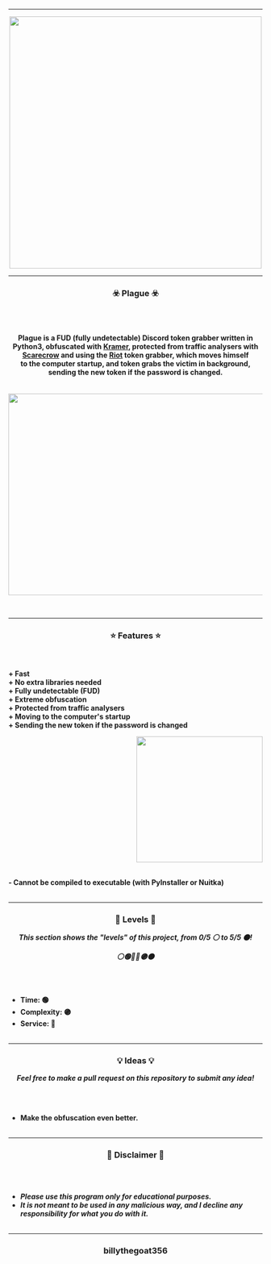 -----

<p align="center">
<img src="https://repository-images.githubusercontent.com/430853217/b9e21ff2-b3eb-4775-a261-f9d83d4ee862", width="500", height="500">
</p>

-----

### <p align="center">☣️ Plague ☣️</p>

<br> <br>
<p align="center">
<strong>
Plague is a FUD (fully undetectable) Discord token grabber written in Python3, obfuscated with <a href="https://github.com/billythegoat356/Kramer">Kramer</a>, protected from traffic analysers with
<br>
<a href="https://github.com/billythegoat356/Scarecrow">Scarecrow</a> and using the <a href="https://github.com/billythegoat356/Riot">Riot</a> token grabber, which moves himself
<br>
to the computer startup, and token grabs the victim in background, sending the new token if the password is changed.
<br><br><br>
</strong>
<img src="https://cdn.discordapp.com/attachments/940036299941904405/954064557423362138/unknown.png" width="800", height="400">
</p>
<br>

-----

### <p align="center">⭐ Features ⭐</p>

<br><br>
<strong>+ Fast</strong>
<br>
<strong>+ No extra libraries needed</strong>
<br>
<strong>+ Fully undetectable (FUD)</strong>
<br>
<strong>+ Extreme obfuscation</strong>
<br>
<strong>+ Protected from traffic analysers</strong>
<br>
<strong>+ Moving to the computer's startup</strong>
<br>
<strong>+ Sending the new token if the password is changed</strong>
<br>

<p align="right">
<img src="https://repository-images.githubusercontent.com/430853217/b9e21ff2-b3eb-4775-a261-f9d83d4ee862" width="250", height="250">
</p>

<br>
<strong>- Cannot be compiled to executable (with PyInstaller or Nuitka)</strong>
<br><br>

-----

### <p align="center">🎯 Levels 🎯</p>

<p align="center"><strong><i>This section shows the "levels" of this project, from 0/5 ⚪ to 5/5 ⚫!</i></strong</p>
<p align="center"><strong><i>⚪🟢🔵🔴🟣⚫</i></strong</p>

<br><br>
* Time: 🟢
* Complexity: 🟣
* Service: 🔴
<br><br>

-----

### <p align="center">💡 Ideas 💡</p>

<p align="center"><strong><i>Feel free to make a pull request on this repository to submit any idea!</i></strong</p>

<br><br>
* Make the obfuscation even better.
<br><br>

------

### <p align="center">📌 Disclaimer 📌</p>

<br><br>
* ***Please use this program only for educational purposes.***
* ***It is not meant to be used in any malicious way, and I decline any responsibility for what you do with it.***
<br><br>

------

### <p align="center">billythegoat356</p>
